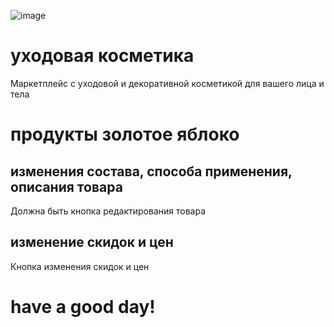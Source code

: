 ![image](https://github.com/user-attachments/assets/a2c78349-e150-4539-8d8a-862ea301479b)
# уходовая косметика


Маркетплейс с уходовой и декоративной косметикой для вашего лица и тела


# продукты золотое яблоко 
## изменения состава, способа применения, описания товара
Должна быть кнопка редактирования товара
## изменение скидок и цен
Кнопка изменения скидок и цен


# have a good day!
